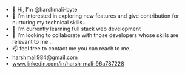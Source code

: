 - 👋 Hi, I’m @harshmali-byte
- 👀 I’m interested in exploring new features and give contribution for nurturing my technical skills..
- 🌱 I’m currently learning full stack web development
- 💞️ I’m looking to collaborate  with those developers whose skills are relevant to me .. 
- 📫 feel free to contact me you can reach to me..
- harshmali984@gmail.com
- www.linkedin.com/in/harsh-mali-96a787228


<!---
harshmali-byte/harshmali-byte is a ✨ special ✨ repository because its `README.md` (this file) appears on your GitHub profile.
You can click the Preview link to take a look at your changes.
--->
